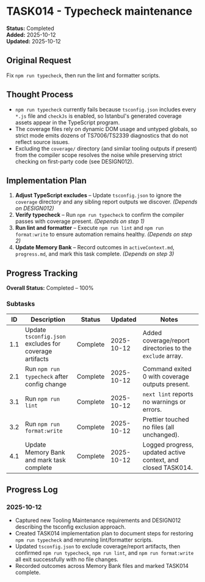 # TASK014 - Typecheck maintenance

**Status:** Completed  
**Added:** 2025-10-12  
**Updated:** 2025-10-12

## Original Request

Fix `npm run typecheck`, then run the lint and formatter scripts.

## Thought Process

- `npm run typecheck` currently fails because `tsconfig.json` includes every `*.js` file and `checkJs` is enabled, so Istanbul's generated coverage assets appear in the TypeScript program.
- The coverage files rely on dynamic DOM usage and untyped globals, so strict mode emits dozens of TS7006/TS2339 diagnostics that do not reflect source issues.
- Excluding the `coverage/` directory (and similar tooling outputs if present) from the compiler scope resolves the noise while preserving strict checking on first-party code (see DESIGN012).

## Implementation Plan

1. **Adjust TypeScript excludes** – Update `tsconfig.json` to ignore the `coverage` directory and any sibling report outputs we discover. _(Depends on DESIGN012)_
2. **Verify typecheck** – Run `npm run typecheck` to confirm the compiler passes with coverage present. _(Depends on step 1)_
3. **Run lint and formatter** – Execute `npm run lint` and `npm run format:write` to ensure automation remains healthy. _(Depends on step 2)_
4. **Update Memory Bank** – Record outcomes in `activeContext.md`, `progress.md`, and mark this task complete. _(Depends on step 3)_

## Progress Tracking

**Overall Status:** Completed – 100%

### Subtasks

| ID  | Description | Status | Updated | Notes |
| --- | ----------- | ------ | ------- | ----- |
| 1.1 | Update `tsconfig.json` excludes for coverage artifacts | Complete | 2025-10-12 | Added coverage/report directories to the `exclude` array. |
| 2.1 | Run `npm run typecheck` after config change | Complete | 2025-10-12 | Command exited 0 with coverage outputs present. |
| 3.1 | Run `npm run lint` | Complete | 2025-10-12 | `next lint` reports no warnings or errors. |
| 3.2 | Run `npm run format:write` | Complete | 2025-10-12 | Prettier touched no files (all unchanged). |
| 4.1 | Update Memory Bank and mark task complete | Complete | 2025-10-12 | Logged progress, updated active context, and closed TASK014. |

## Progress Log

### 2025-10-12

- Captured new Tooling Maintenance requirements and DESIGN012 describing the tsconfig exclusion approach.
- Created TASK014 implementation plan to document steps for restoring `npm run typecheck` and rerunning lint/formatter scripts.
- Updated `tsconfig.json` to exclude coverage/report artifacts, then confirmed `npm run typecheck`, `npm run lint`, and `npm run format:write` all exit successfully with no file changes.
- Recorded outcomes across Memory Bank files and marked TASK014 complete.
